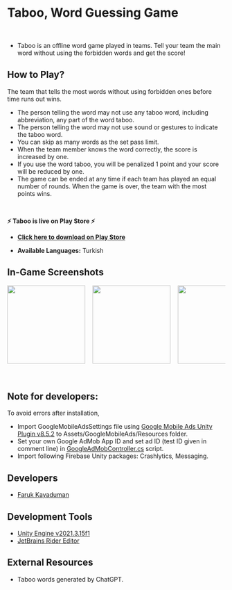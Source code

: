 # Taboo, Word Guessing Game
<br>

- Taboo is an offline word game played in teams. Tell your team the main word without using the forbidden words and get the score!

## How to Play?
The team that tells the most words without using forbidden ones before time runs out wins.
- The person telling the word may not use any taboo word, including abbreviation, any part of the word taboo.
- The person telling the word may not use sound or gestures to indicate the taboo word.
- You can skip as many words as the set pass limit.
- When the team member knows the word correctly, the score is increased by one.
- If you use the word taboo, you will be penalized 1 point and your score will be reduced by one.
- The game can be ended at any time if each team has played an equal number of rounds. When the game is over, the team with the most points wins.
<br>

**⚡ Taboo is live on Play Store ⚡** 

- [**Click here to download on Play Store**](https://play.google.com/store/apps/details?id=com.virca.taboo)

- **Available Languages:** Turkish

## In-Game Screenshots
<pre>
<img src="https://user-images.githubusercontent.com/54947066/209368877-1f4a3837-5076-4d46-837b-a7ec18228f20.jpg" width="180">  <img src="https://user-images.githubusercontent.com/54947066/209368980-a9dadcde-f9a6-436c-9bd0-0eea2988edd9.jpg" width="180">  <img src="https://user-images.githubusercontent.com/54947066/209369197-f2155469-82b5-4373-9491-45b4f785e3db.jpg" width="180">  <img src="https://user-images.githubusercontent.com/54947066/209369503-ca920f33-64ca-477b-a857-a6880a91e43f.jpg" width="180">  <img src="https://user-images.githubusercontent.com/54947066/209369744-f544fb21-1375-4761-9d82-ed04d7583528.jpg" width="180">
</pre>
<br>

## Note for developers:
To avoid errors after installation,
- Import GoogleMobileAdsSettings file using [Google Mobile Ads Unity Plugin v8.5.2](https://github.com/googleads/googleads-mobile-unity/releases/tag/v8.5.2) to Assets/GoogleMobileAds/Resources folder.
- Set your own Google AdMob App ID and set ad ID (test ID given in comment line) in [GoogleAdMobController.cs](https://github.com/FarukKayaduman/taboo-word-game/blob/main/Assets/Scripts/GoogleAdMobController.cs) script.
- Import following Firebase Unity packages: Crashlytics, Messaging.

## Developers
- [Faruk Kayaduman](https://www.linkedin.com/in/farukkayaduman/)

## Development Tools
* [Unity Engine v2021.3.15f1](https://unity.com/)
* [JetBrains Rider Editor](https://www.jetbrains.com/rider/)

## External Resources
* Taboo words generated by ChatGPT.
